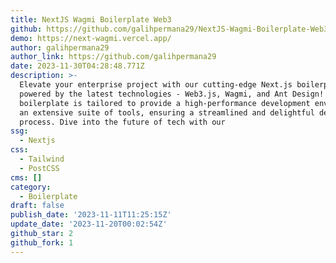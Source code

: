 ```yaml
---
title: NextJS Wagmi Boilerplate Web3
github: https://github.com/galihpermana29/NextJS-Wagmi-Boilerplate-Web3
demo: https://next-wagmi.vercel.app/
author: galihpermana29
author_link: https://github.com/galihpermana29
date: 2023-11-30T04:28:48.771Z
description: >-
  Elevate your enterprise project with our cutting-edge Next.js boilerplate
  powered by the latest technologies - Web3.js, Wagmi, and Ant Design! Our
  boilerplate is tailored to provide a high-performance development environment
  an extensive suite of tools, ensuring a streamlined and delightful development
  process. Dive into the future of tech with our
ssg:
  - Nextjs
css:
  - Tailwind
  - PostCSS
cms: []
category:
  - Boilerplate
draft: false
publish_date: '2023-11-11T11:25:15Z'
update_date: '2023-11-20T00:02:54Z'
github_star: 2
github_fork: 1
---
```

